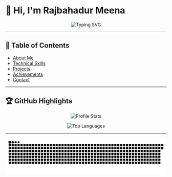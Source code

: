 <!-- # ✋ Hi, I'm @raj-meenaa.

## 🌍 About Me
I'm Rajbahadur Meena, a passionate programmer driven by curiosity and the desire to create impactful solutions in the world of technology.

### 💻 Programming Enthusiast
I am deeply invested in exploring the vast realm of computer science. From building robust full-stack applications to crafting intricate algorithms, my interests revolve around creating innovative solutions and understanding the depths of programming.

I believe in lifelong learning and thrive on challenges that push me beyond my limits. Whether it's solving complex problems or collaborating on groundbreaking projects, I'm always up for the task.

### 🚀 Skills and Interests
- 💛 Experienced in MERN stack development and web technologies.
- 💪 Passionate about data structures, algorithms, and optimization.
- 🏆 Striving for excellence and always aiming higher.

<div align='center'>
  
![C](https://img.shields.io/badge/c-%2300599C.svg?logo=c&logoColor=white&style=for-the-badge)
![C++](https://img.shields.io/badge/c++-%2300599C.svg?logo=c%2B%2B&logoColor=white&style=for-the-badge)
![Python](https://img.shields.io/badge/Python-3776AB?style=for-the-badge&logo=python&logoColor=white)
![JavaScript](https://img.shields.io/badge/JavaScript-F7DF1E?style=for-the-badge&logo=javascript&logoColor=black)
![React](https://img.shields.io/badge/React-61DAFB?style=for-the-badge&logo=react&logoColor=black)
![Node.js](https://img.shields.io/badge/Node.js-339933?style=for-the-badge&logo=nodedotjs&logoColor=white)
![MongoDB](https://img.shields.io/badge/MongoDB-47A248?style=for-the-badge&logo=mongodb&logoColor=white)
![HTML5](https://img.shields.io/badge/HTML5-E34F26?style=for-the-badge&logo=html5&logoColor=white)
![CSS3](https://img.shields.io/badge/CSS3-1572B6?style=for-the-badge&logo=css3&logoColor=white)

![raj's GitHub stats](http://github-profile-summary-cards.vercel.app/api/cards/repos-per-language?username=raj-meenaa&theme=dracula)

![snake svg](https://github.com/raj-meenaa/raj-meenaa/blob/output/github-contribution-grid-snake-dark.svg)

</div>

### 📫 Get in Touch
- 💼 Connect with me on [LinkedIn](https://www.linkedin.com/in/raj-meena/)
- 🌐 Visit my [personal website](https://raj-meenaa.github.io/)
 -->



# 👋 Hi, I'm Rajbahadur Meena 

<div align="center">
  <img src="https://readme-typing-svg.herokuapp.com?font=Fira+Code&size=26&duration=4000&pause=1000&color=00F72E&center=true&width=435&lines=Full-Stack+Developer;Open+Source+Contributor;Tech+Evangelist" alt="Typing SVG" />
</div>

---

## 📖 Table of Contents
- [About Me](docs/about.md)
- [Technical Skills](docs/skills.md)
- [Projects](docs/projects.md)
- [Achievements](docs/achievements.md)
- [Contact](docs/contact.md)

---

## 🏆 GitHub Highlights

<div align="center">

![Profile Stats](https://github-readme-stats.vercel.app/api?username=raj-meenaa&show_icons=true&theme=radical)

![Top Languages](https://github-readme-stats.vercel.app/api/top-langs/?username=raj-meenaa&layout=compact&theme=vision-friendly-dark)

</div>

---

![Contribution Snake](https://github.com/raj-meenaa/raj-meenaa/blob/output/github-contribution-grid-snake-dark.svg)